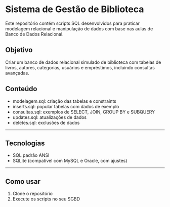 # Sistema de Gestão de Biblioteca

Este repositório contém scripts SQL desenvolvidos para praticar modelagem relacional e manipulação de dados com base nas aulas de Banco de Dados Relacional.

## Objetivo

Criar um banco de dados relacional simulado de biblioteca com tabelas de livros, autores, categorias, usuários e empréstimos, incluindo consultas avançadas.

## Conteúdo

- modelagem.sql: criação das tabelas e constraints
- inserts.sql: popular tabelas com dados de exemplo
- consultas.sql: exemplos de SELECT, JOIN, GROUP BY e SUBQUERY
- updates.sql: atualizações de dados
- deletes.sql: exclusões de dados

---

## Tecnologias

- SQL padrão ANSI
- SQLite (compatível com MySQL e Oracle, com ajustes)

---

## Como usar

1. Clone o repositório
2. Execute os scripts no seu SGBD